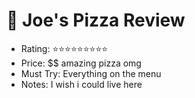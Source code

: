 # 🍕 Joe's Pizza Review
- Rating: ⭐⭐⭐⭐⭐⭐⭐⭐⭐
- Price: $$ amazing pizza omg
- Must Try: Everything on the menu
- Notes: I wish i could live here